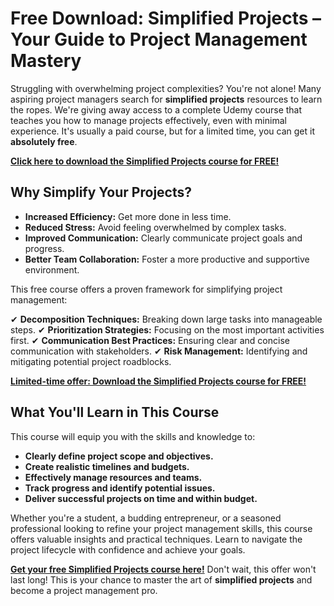 # Free Download: Simplified Projects – Your Guide to Project Management Mastery

Struggling with overwhelming project complexities? You're not alone! Many aspiring project managers search for **simplified projects** resources to learn the ropes. We're giving away access to a complete Udemy course that teaches you how to manage projects effectively, even with minimal experience. It's usually a paid course, but for a limited time, you can get it **absolutely free**.

[**Click here to download the Simplified Projects course for FREE!**](https://udemywork.com/simplified-projects)

## Why Simplify Your Projects?

- **Increased Efficiency:** Get more done in less time.
- **Reduced Stress:** Avoid feeling overwhelmed by complex tasks.
- **Improved Communication:** Clearly communicate project goals and progress.
- **Better Team Collaboration:** Foster a more productive and supportive environment.

This free course offers a proven framework for simplifying project management:

✔ **Decomposition Techniques:** Breaking down large tasks into manageable steps.
✔ **Prioritization Strategies:** Focusing on the most important activities first.
✔ **Communication Best Practices:** Ensuring clear and concise communication with stakeholders.
✔ **Risk Management:** Identifying and mitigating potential project roadblocks.

[**Limited-time offer: Download the Simplified Projects course for FREE!**](https://udemywork.com/simplified-projects)

## What You'll Learn in This Course

This course will equip you with the skills and knowledge to:

*   **Clearly define project scope and objectives.**
*   **Create realistic timelines and budgets.**
*   **Effectively manage resources and teams.**
*   **Track progress and identify potential issues.**
*   **Deliver successful projects on time and within budget.**

Whether you're a student, a budding entrepreneur, or a seasoned professional looking to refine your project management skills, this course offers valuable insights and practical techniques. Learn to navigate the project lifecycle with confidence and achieve your goals.

[**Get your free Simplified Projects course here!**](https://udemywork.com/simplified-projects) Don't wait, this offer won't last long! This is your chance to master the art of **simplified projects** and become a project management pro.
